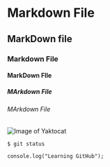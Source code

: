 # Markdown File

## MarkDown file

### Markdown File

#### MarkDown FIle

##### MArkdown File

###### MArkdown File

![Image of Yaktocat](https://octodex.github.com/images/yaktocat.png)

```
$ git status

console.log("Learning GitHub");
```
